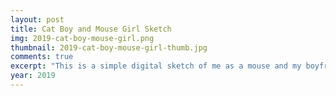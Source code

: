 ```yaml
---
layout: post
title: Cat Boy and Mouse Girl Sketch
img: 2019-cat-boy-mouse-girl.png
thumbnail: 2019-cat-boy-mouse-girl-thumb.jpg
comments: true
excerpt: "This is a simple digital sketch of me as a mouse and my boyfriend as a cat. :3"
year: 2019
---
```

